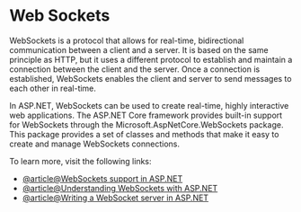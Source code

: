 # Web Sockets

WebSockets is a protocol that allows for real-time, bidirectional communication between a client and a server. It is based on the same principle as HTTP, but it uses a different protocol to establish and maintain a connection between the client and the server. Once a connection is established, WebSockets enables the client and server to send messages to each other in real-time.

In ASP.NET, WebSockets can be used to create real-time, highly interactive web applications. The ASP.NET Core framework provides built-in support for WebSockets through the Microsoft.AspNetCore.WebSockets package. This package provides a set of classes and methods that make it easy to create and manage WebSockets connections.

To learn more, visit the following links:

- [@article@WebSockets support in ASP.NET](https://learn.microsoft.com/en-us/aspnet/core/fundamentals/websockets?view=aspnetcore-7.0)
- [@article@Understanding WebSockets with ASP.NET](https://sahansera.dev/understanding-websockets-with-aspnetcore-5/)
- [@article@Writing a WebSocket server in ASP.NET](https://developer.mozilla.org/en-US/docs/Web/API/WebSockets_API/Writing_WebSocket_server)

